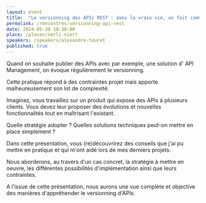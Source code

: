 ```yaml
---
layout: event
title:  "Le versionning des APIs REST : dans la vraie vie, on fait comment ?"
permalink: /rencontres/versionning-api-rest
date: 2024-05-30 18:30:00 
place: /places/serli-niort
speakers: /speakers/alexandre-touret
published: true
---
```


Quand on souhaite publier des APIs avec par exemple, une solution d' API Management, on évoque régulièrement le versionning.

Cette pratique répond à des contraintes projet mais apporte malheureusement son lot de complexité.

Imaginez, vous travaillez sur un produit qui expose des APIs à plusieurs clients. Vous devez leur proposer des évolutions et nouvelles fonctionnalités tout en maîtrisant l'existant.

Quelle stratégie adopter ?
Quelles solutions techniques peut-on mettre en place simplement ?

Dans cette présentation, vous (re)découvrirez des conseils que j'ai pu mettre en pratique et qui m'ont aidé lors de mes derniers projets.

Nous aborderons, au travers d'un cas concret, la stratégie à mettre en oeuvre, les différentes possibilités d'implémentation ainsi que leurs contraintes.

A l’issue de cette présentation, nous aurons une vue complète et objective des manières d'appréhender le versionning d'APIs.
